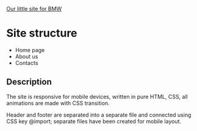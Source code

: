 [Our little site for BMW](https://artyomsukiasyan.github.io/BMW-showRoom/)

# Site structure

- Home page
- About us
- Contacts

## Description

The site is responsive for mobile devices, written in pure HTML, CSS, all animations are made with CSS transition.

Header and footer are separated into a separate file and connected using CSS key @import; separate files have been created for mobile layout.
